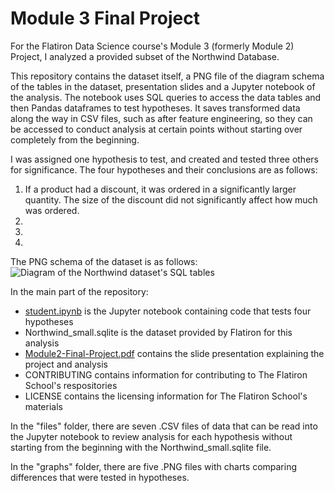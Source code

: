 # Module 3 Final Project

For the Flatiron Data Science course's Module 3 (formerly Module 2) Project, I analyzed a provided subset of the Northwind Database.

This repository contains the dataset itself, a PNG file of the diagram schema of the tables in the dataset, presentation slides and a Jupyter notebook of the analysis. The notebook uses SQL queries to access the data tables and then Pandas dataframes to test hypotheses. It saves transformed data along the way in CSV files, such as after feature engineering, so they can be accessed to conduct analysis at certain points without starting over completely from the beginning.

I was assigned one hypothesis to test, and created and tested three others for significance. The four hypotheses and their conclusions are as follows:
1. If a product had a discount, it was ordered in a significantly larger quantity. The size of the discount did not significantly affect how much was ordered.
2.
3.
4.

The PNG schema of the dataset is as follows:
![Diagram of the Northwind dataset's SQL tables](https://raw.githubusercontent.com/bronwencc/Module-3-Project/master/Northwind_ERD.png)

In the main part of the repository:

* [student.ipynb](https://github.com/bronwencc/Module-3-Project/blob/master/student.ipynb) is the Jupyter notebook containing code that tests four hypotheses
* Northwind_small.sqlite is the dataset provided by Flatiron for this analysis
* [Module2-Final-Project.pdf](https://github.com/bronwencc/Module-3-Project/blob/master/Module2-Final-Project.pdf) contains the slide presentation explaining the project and analysis
* CONTRIBUTING contains information for contributing to The Flatiron School's respositories
* LICENSE contains the licensing information for The Flatiron School's materials

In the "files" folder, there are seven .CSV files of data that can be read into the Jupyter notebook to review analysis for each hypothesis without starting from the beginning with the Northwind_small.sqlite file.

In the "graphs" folder, there are five .PNG files with charts comparing differences that were tested in hypotheses.

